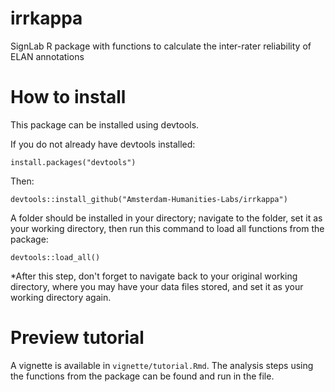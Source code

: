 # irrkappa
SignLab R package with functions to calculate the inter-rater reliability of ELAN annotations

# How to install
This package can be installed using devtools.

If you do not already have devtools installed:
```
install.packages("devtools")
```

Then:
```
devtools::install_github("Amsterdam-Humanities-Labs/irrkappa")
```

A folder should be installed in your directory; navigate to the folder, set it as your working directory, then run this command to load all functions from the package:
```
devtools::load_all()
```
*After this step, don't forget to navigate back to your original working directory, where you may have your data files stored, and set it as your working directory again.

# Preview tutorial
A vignette is available in `vignette/tutorial.Rmd`. The analysis steps using the functions from the package can be found and run in the file.
